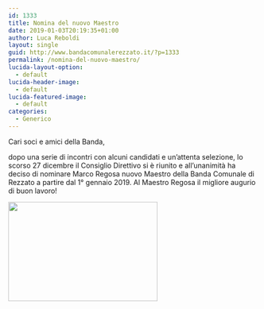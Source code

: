 ```yaml
---
id: 1333
title: Nomina del nuovo Maestro
date: 2019-01-03T20:19:35+01:00
author: Luca Reboldi
layout: single
guid: http://www.bandacomunalerezzato.it/?p=1333
permalink: /nomina-del-nuovo-maestro/
lucida-layout-option:
  - default
lucida-header-image:
  - default
lucida-featured-image:
  - default
categories:
  - Generico
---
```

Cari soci e amici della Banda,

dopo una serie di incontri con alcuni candidati e un&#8217;attenta selezione, lo scorso 27 dicembre il Consiglio Direttivo si è riunito e all&#8217;unanimità ha deciso di nominare Marco Regosa nuovo Maestro della Banda Comunale di Rezzato a partire dal 1° gennaio 2019. Al Maestro Regosa il migliore augurio di buon lavoro!

[<img loading="lazy" class="alignnone size-medium wp-image-1257" src="https://i0.wp.com/www.bandacomunalerezzato.it/wp-content/uploads/2018/09/regosa.jpg?resize=300%2C200" alt="" width="300" height="200" srcset="https://i0.wp.com/www.bandacomunalerezzato.it/wp-content/uploads/2018/09/regosa.jpg?resize=300%2C200 300w, https://i0.wp.com/www.bandacomunalerezzato.it/wp-content/uploads/2018/09/regosa.jpg?resize=768%2C512 768w, https://i0.wp.com/www.bandacomunalerezzato.it/wp-content/uploads/2018/09/regosa.jpg?resize=1024%2C683 1024w, https://i0.wp.com/www.bandacomunalerezzato.it/wp-content/uploads/2018/09/regosa.jpg?resize=620%2C413 620w, https://i0.wp.com/www.bandacomunalerezzato.it/wp-content/uploads/2018/09/regosa.jpg?resize=480%2C320 480w, https://i0.wp.com/www.bandacomunalerezzato.it/wp-content/uploads/2018/09/regosa.jpg?resize=272%2C182 272w, https://i0.wp.com/www.bandacomunalerezzato.it/wp-content/uploads/2018/09/regosa.jpg?w=2048 2048w, https://i0.wp.com/www.bandacomunalerezzato.it/wp-content/uploads/2018/09/regosa.jpg?w=1240 1240w, https://i0.wp.com/www.bandacomunalerezzato.it/wp-content/uploads/2018/09/regosa.jpg?w=1860 1860w" sizes="(max-width: 300px) 100vw, 300px" data-recalc-dims="1" />](https://i0.wp.com/www.bandacomunalerezzato.it/wp-content/uploads/2018/09/regosa.jpg)
